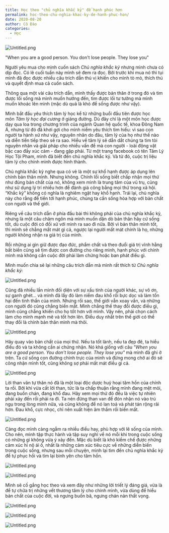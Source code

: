 ```yaml
---
title: Học theo "chủ nghĩa khắc kỷ" để hạnh phúc hơn
permalink: hoc-theo-chu-nghia-khac-ky-de-hanh-phuc-hon/
date: 2020-08-20
author: Cô Đào
categories:
  - Học
---
```


![Untitled.png](https://prod-files-secure.s3.us-west-2.amazonaws.com/1c35bcdc-42a4-44e8-9d9c-01e2d858c279/75a7011c-418a-46d1-a15d-8a55bfa14049/Untitled.png?X-Amz-Algorithm=AWS4-HMAC-SHA256&X-Amz-Content-Sha256=UNSIGNED-PAYLOAD&X-Amz-Credential=AKIAT73L2G45HZZMZUHI%2F20240313%2Fus-west-2%2Fs3%2Faws4_request&X-Amz-Date=20240313T024314Z&X-Amz-Expires=3600&X-Amz-Signature=a30bb15ec4286589b87b2ec1aac24848a6083d1b4b0366b6c61e337d389b7efb&X-Amz-SignedHeaders=host&x-id=GetObject)

"When you are a good person. You don't lose people. They lose you"

Người yêu mua cho mình cuốn sách *Chủ nghĩa khắc kỷ* nhưng mình chưa có dịp đọc. Có lẽ cuối tuần này mình sẽ đem ra đọc. Bởi trước khi mua nó thì tụi mình đã đọc được nhiều câu trích dẫn thú vị khiến cho mình tò mò, thích thú và quyết định mua cả cuốn sách.

Thông qua một vài câu trích dẫn, mình thấy được bản thân ở trong đó và tìm được lối sống mà mình muốn hướng đến, tìm được lối tư tưởng mà mình muốn khoác lên mình (mặc dù quả là khó để sống được như vậy).

Mình bắt đầu yêu thích tâm lý học kể từ những buổi đầu tiên được học môn *Tâm lý học đại cương* ở giảng đường. Dù đây chỉ là một môn học được dạy qua loa trong chương trình của ngành Quan hệ quốc tế, khoa Đông Nam Á, nhưng từ đó đã khơi gợi cho mình niềm yêu thích tìm hiểu: vì sao con người ta hành xử như vậy, nguyên nhân do đâu, tâm lý của họ như thế nào và diễn tiến tiếp theo sẽ ra sao. Hiểu về tâm lý sẽ dẫn dắt chúng ta tìm tòi nguyên nhân và giải pháp cho nhiều vấn đề mà con người - loài động vật bậc cao đầy xúc cảm - đang gặp phải.
Từ một trang facebook có tên Tâm Lý Học Tội Pham, mình đã biết đến chủ nghĩa khắc kỷ. Và từ đó, cuộc trị liệu tâm lý cho chính mình được hình thành.

Chủ nghĩa khắc kỷ nghe qua có vẻ là một sự khổ hạnh được áp dụng lên chính bản thân mình. Nhưng không. Chính lối sống biết chấp nhận mọi thứ như đúng bản chất của nó, không xem mình là trung tâm của vũ trụ, cũng như sử dụng lý trí nhiều hơn để đánh giá công bằng mọi thứ trong xã hội. “Khắc kỷ” không có nghĩa là nghiêm ngặt hay khổ hạnh. Trái lại, chủ nghĩa này cho rằng để tiến tới hạnh phúc, chúng ta cần sống hòa hợp với bản chất con người và thế giới.

Riêng về câu trích dẫn ở phía đầu bài thì không phải của chủ nghĩa khắc kỷ, nhưng là một câu châm ngôn mà mình muốn dặn dò bản thân hãy cứ sống tốt, dù cuộc đời có đối xử với mình ra sao đi nữa. Bởi vì bản thân mình tốt, thì mình sẽ chẳng mất mát gì cả, ngược lại người mất mát chính là họ, những người không nhận ra giá trị của mình.

Rồi những ai gìn giữ được đạo đức, phẩm chất và theo đuổi giá trị vĩnh hằng bất biến cũng sẽ tìm được con đường cho riêng mình, hạnh phúc với chính mình mà không cần cuộc đời phải làm chứng hoặc ban phát điều gì.

Mình muốn chia sẻ lại những câu trích dẫn mà mình rất thích từ *Chủ nghĩa khắc kỷ:*

![Untitled.png](https://prod-files-secure.s3.us-west-2.amazonaws.com/1c35bcdc-42a4-44e8-9d9c-01e2d858c279/206dd3a2-953e-485c-9249-fc44ffe91d13/Untitled.png?X-Amz-Algorithm=AWS4-HMAC-SHA256&X-Amz-Content-Sha256=UNSIGNED-PAYLOAD&X-Amz-Credential=AKIAT73L2G45HZZMZUHI%2F20240313%2Fus-west-2%2Fs3%2Faws4_request&X-Amz-Date=20240313T024314Z&X-Amz-Expires=3600&X-Amz-Signature=0684c781cb7022e6d5effeb79060c29115d3627008ef6196935b0bfb3c07eab5&X-Amz-SignedHeaders=host&x-id=GetObject)

Cũng đã nhiều lần mình đối diện với sự xấu tính của người khác, sự vô ơn, sự ganh ghét... và mình đã lấy đó làm niềm đau khổ rồi bực dọc và làm tổn hại đến tinh thần của mình. Nhưng rồi sao, thế giới vẫn xoay vần, và những con người đó cũng chẳng biến mất. Mình chẳng thế thay đổi được điều gì, mình cũng chẳng khiến cho họ tốt hơn với mình. Vậy nên, phải chọn cách làm cho mình mạnh mẽ và tốt hơn lên. Điều duy nhất trên thế giới có thể thay đổi là chính bản thân mình mà thôi.

![Untitled.png](https://prod-files-secure.s3.us-west-2.amazonaws.com/1c35bcdc-42a4-44e8-9d9c-01e2d858c279/0ec3e968-3ea4-41b5-9581-3aeade71e32e/Untitled.png?X-Amz-Algorithm=AWS4-HMAC-SHA256&X-Amz-Content-Sha256=UNSIGNED-PAYLOAD&X-Amz-Credential=AKIAT73L2G45HZZMZUHI%2F20240313%2Fus-west-2%2Fs3%2Faws4_request&X-Amz-Date=20240313T024314Z&X-Amz-Expires=3600&X-Amz-Signature=b3372b585de7311ab5f14b3f9233b4fd72e0816b39c5cc07187c5ff7ed3da1c2&X-Amz-SignedHeaders=host&x-id=GetObject)

Hãy quay vào bản chất của mọi thứ. Nếu ta tốt lành, nếu ta đẹp đẽ, ta hiểu điều đó và ta không cần ai chứng nhận. Nó khá giống với câu *"When you are a good person. You don't lose people. They lose you"* mà mình đã ghi ở trên. Ta cứ sống con đường chính trực của mình và đừng mong chờ ai đó sẽ công nhận mình tốt, cũng không sợ phải mất mát điều gì cả.

![Untitled.png](https://prod-files-secure.s3.us-west-2.amazonaws.com/1c35bcdc-42a4-44e8-9d9c-01e2d858c279/e1ca81d6-b56e-486e-a7ad-5af670f17ad1/Untitled.png?X-Amz-Algorithm=AWS4-HMAC-SHA256&X-Amz-Content-Sha256=UNSIGNED-PAYLOAD&X-Amz-Credential=AKIAT73L2G45HZZMZUHI%2F20240313%2Fus-west-2%2Fs3%2Faws4_request&X-Amz-Date=20240313T024314Z&X-Amz-Expires=3600&X-Amz-Signature=8b87b634143d38337d7994936961b1d29b70929b4707635138f8c0de6b0e1500&X-Amz-SignedHeaders=host&x-id=GetObject)

Lời than vãn tự thân nó đã là một loại độc dược huỷ hoại tâm hồn của chính ta rồi. Bởi khi vừa cất lời than, tức là ta chấp thuận rằng mình đang mệt mỏi, đang buồn chán, đang khổ đau. Hãy xem mọi thứ đó đều là việc tự nhiên phải xảy đến rồi phải ra đi. Ta nén đừng than van để đón nhận nó vào trú ngụ trong lòng mình nữa, và cũng không để nó lan toả và phát tán rộng rãi hơn. Đau khổ, cực nhọc, chỉ nên xuất hiện âm thầm rồi biến mất.

![Untitled.png](https://prod-files-secure.s3.us-west-2.amazonaws.com/1c35bcdc-42a4-44e8-9d9c-01e2d858c279/4412a9ac-9d37-4b60-aac3-c38f43d6065d/Untitled.png?X-Amz-Algorithm=AWS4-HMAC-SHA256&X-Amz-Content-Sha256=UNSIGNED-PAYLOAD&X-Amz-Credential=AKIAT73L2G45HZZMZUHI%2F20240313%2Fus-west-2%2Fs3%2Faws4_request&X-Amz-Date=20240313T024314Z&X-Amz-Expires=3600&X-Amz-Signature=95f41820bff16d387d8668b3fdd640ee04274ee4358eb28781515851a5944b17&X-Amz-SignedHeaders=host&x-id=GetObject)

Càng đọc mình càng ngẫm ra nhiều điều hay, phù hợp với lẽ sống của mình. Cho nên, mình tập thực hành và tập suy nghĩ về nó mỗi khi trong cuộc sống có những gì không vừa ý xảy đến. Mặc dù biết là khó kiềm chế được những cảm xúc hỉ nộ ái ố, nhất là những cảm xúc tiêu cực về những diễn biến trong cuộc sống, nhưng sau mỗi chuyện, mình lại tìm đến chủ nghĩa khắc kỷ để tự phục hồi và tìm lại bình yên cho tâm hồn.

![Untitled.png](https://prod-files-secure.s3.us-west-2.amazonaws.com/1c35bcdc-42a4-44e8-9d9c-01e2d858c279/927dd90f-c419-4971-9401-b57a0fd62735/Untitled.png?X-Amz-Algorithm=AWS4-HMAC-SHA256&X-Amz-Content-Sha256=UNSIGNED-PAYLOAD&X-Amz-Credential=AKIAT73L2G45HZZMZUHI%2F20240313%2Fus-west-2%2Fs3%2Faws4_request&X-Amz-Date=20240313T024314Z&X-Amz-Expires=3600&X-Amz-Signature=b2cada979910bb0151ec158e927b8cc1c41a3b40afea728760cc746c15abff65&X-Amz-SignedHeaders=host&x-id=GetObject)

![Untitled.png](https://prod-files-secure.s3.us-west-2.amazonaws.com/1c35bcdc-42a4-44e8-9d9c-01e2d858c279/ef961ba1-1542-454c-9509-33863caaf10b/Untitled.png?X-Amz-Algorithm=AWS4-HMAC-SHA256&X-Amz-Content-Sha256=UNSIGNED-PAYLOAD&X-Amz-Credential=AKIAT73L2G45HZZMZUHI%2F20240313%2Fus-west-2%2Fs3%2Faws4_request&X-Amz-Date=20240313T024314Z&X-Amz-Expires=3600&X-Amz-Signature=240884d56c5ddef1fb7b4d2e9661d868dda4ed5f11fbc0633101eaa61f806789&X-Amz-SignedHeaders=host&x-id=GetObject)

Mình sẽ cố gắng học theo và xem đây như những lời triết lý đáng giá, vừa là để tự chữa trị những vết thương tâm lý cho chính mình, vừa dùng để hiểu bản chất của cuộc đời, và ngưng buồn bã, ngưng chán nản thất vọng.

![Untitled.png](https://prod-files-secure.s3.us-west-2.amazonaws.com/1c35bcdc-42a4-44e8-9d9c-01e2d858c279/d8ceffc5-f214-44c9-b896-057067203159/Untitled.png?X-Amz-Algorithm=AWS4-HMAC-SHA256&X-Amz-Content-Sha256=UNSIGNED-PAYLOAD&X-Amz-Credential=AKIAT73L2G45HZZMZUHI%2F20240313%2Fus-west-2%2Fs3%2Faws4_request&X-Amz-Date=20240313T024314Z&X-Amz-Expires=3600&X-Amz-Signature=656acd014242582cd3a51cfbddf9908f9c65f4c25b0e73e8557381b7369deabf&X-Amz-SignedHeaders=host&x-id=GetObject)

![Untitled.png](https://prod-files-secure.s3.us-west-2.amazonaws.com/1c35bcdc-42a4-44e8-9d9c-01e2d858c279/085abef1-38d9-421d-ab3f-28f26d5e0e01/Untitled.png?X-Amz-Algorithm=AWS4-HMAC-SHA256&X-Amz-Content-Sha256=UNSIGNED-PAYLOAD&X-Amz-Credential=AKIAT73L2G45HZZMZUHI%2F20240313%2Fus-west-2%2Fs3%2Faws4_request&X-Amz-Date=20240313T024314Z&X-Amz-Expires=3600&X-Amz-Signature=fba8fb62d044765bba2d4a897632cc2e986a6c8ccfc0078bf81a65f9a8ca7ff8&X-Amz-SignedHeaders=host&x-id=GetObject)

![Untitled.png](https://prod-files-secure.s3.us-west-2.amazonaws.com/1c35bcdc-42a4-44e8-9d9c-01e2d858c279/9946a7c0-1d7d-4538-b564-c54ba2d060f2/Untitled.png?X-Amz-Algorithm=AWS4-HMAC-SHA256&X-Amz-Content-Sha256=UNSIGNED-PAYLOAD&X-Amz-Credential=AKIAT73L2G45HZZMZUHI%2F20240313%2Fus-west-2%2Fs3%2Faws4_request&X-Amz-Date=20240313T024314Z&X-Amz-Expires=3600&X-Amz-Signature=4e490d0e657d8c540f305327ada4b3708e4a125851f28ae1c94d4585134b7276&X-Amz-SignedHeaders=host&x-id=GetObject)
